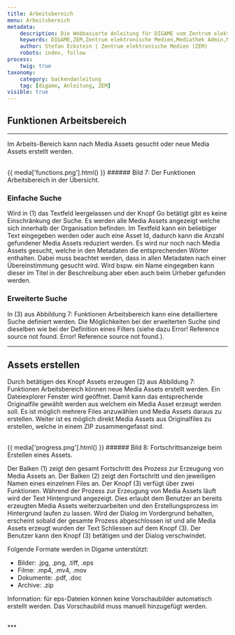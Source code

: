 ```yaml
---
title: Arbeitsbereich
menu: Arbeitsbereich
metadata:
    description: Die Webbasierte Anleitung für DIGAME vom Zentrum elektronische Medien ZEM.
    keywords: DIGAME,ZEM,Zentrum elektronische Medien,Mediathek Admin,Mediathek,Bilddatenbank,Bildverwaltung,Bundesverwaltung,Eidgenossenschaft,Schweizerische Eidgenossenschaft,VBS,Bundesamt für Verteidigung, Bevölkerungsschutz und Sport
    author: Stefan Eckstein | Zentrum elektronische Medien (ZEM)
    robots: index, follow
process:
	twig: true
taxonomy:
    category: backendanleitung
    tag: [digame, Anleitung, ZEM]
visible: true
---
```


## Funktionen Arbeitsbereich

***

Im Arbeits-Bereich kann nach Media Assets gesucht oder neue Media Assets erstellt werden.

<br>
{{ media['functions.png'].html() }}
###### Bild 7: Der Funktionen Arbeitsbereich in der Übersicht.
<br>

### Einfache Suche

Wird in (1) das Textfeld leergelassen und der Knopf Go betätigt gibt es keine Einschränkung der Suche. Es werden alle Media Assets angezeigt welche sich innerhalb der Organisation befinden. Im Textfeld kann ein beliebiger Text eingegeben werden oder auch eine Asset Id, dadurch kann die Anzahl gefundener Media Assets reduziert werden. Es wird nur noch nach Media Assets gesucht, welche in den Metadaten die entsprechenden Wörter enthalten. Dabei muss beachtet werden, dass in allen Metadaten nach einer Übereinstimmung gesucht wird. Wird bspw. ein Name eingegeben kann dieser im Titel in der Beschreibung aber eben auch beim Urheber gefunden werden.

### Erweiterte Suche

In (3) aus Abbildung 7: Funktionen Arbeitsbereich kann eine detailliertere Suche definiert werden. Die Möglichkeiten bei der erweiterten Suche sind dieselben wie bei der Definition eines Filters (siehe dazu Error! Reference source not found. Error! Reference source not found.).

***

## Assets erstellen

Durch betätigen des Knopf Assets erzeugen (2) aus Abbildung 7: Funktionen Arbeitsbereich können neue Media Assets erstellt werden.
Ein Dateiexplorer Fenster wird geöffnet. Damit kann das entsprechende Originalfile gewählt werden aus welchem ein Media Asset erzeugt werden soll.
Es ist möglich mehrere Files anzuwählen und Media Assets daraus zu erstellen. Weiter ist es möglich direkt Media Assets aus Originalfiles zu erstellen, welche in einem ZIP zusammengefasst sind.

<br>
{{ media['progress.png'].html() }}
###### Bild 8: Fortschrittsanzeige beim Erstellen eines Assets.
<br>

Der Balken (1) zeigt den gesamt Fortschritt des Prozess zur Erzeugung von Media Assets an.
Der Balken (2) zeigt den Fortschritt und den jeweiligen Namen eines einzelnen Files an.
Der Knopf (3) verfügt über zwei Funktionen. Während der Prozess zur Erzeugung von Media Assets läuft wird der Text Hintergrund angezeigt. Dies erlaubt dem Benutzer an bereits erzeugten Media Assets weiterzuarbeiten und den Erstellungsprozess im Hintergrund laufen zu lassen. Wird der Dialog im Vordergrund behalten, erscheint sobald der gesamte Prozess abgeschlossen ist und alle Media Assets erzeugt wurden der Text Schliessen auf dem Knopf (3). Der Benutzer kann den Knopf (3) betätigen und der Dialog verschwindet.

Folgende Formate werden in Digame unterstützt:

- Bilder: .jpg, .png, .tiff, .eps
- Filme: .mp4, .mv4, .mov
- Dokumente: .pdf, .doc
- Archive: .zip

Information: für eps-Dateien können keine Vorschaubilder automatisch erstellt werden. Das Vorschaubild muss manuell hinzugefügt werden.


<br>
***







